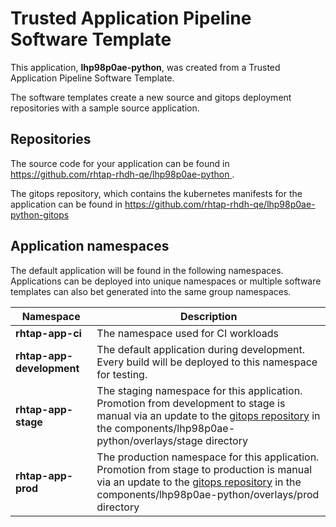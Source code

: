 # Trusted Application Pipeline Software Template

This application, **lhp98p0ae-python**, was created from a Trusted Application Pipeline Software Template.

The software templates create a new source and gitops deployment repositories with a sample source application. 

## Repositories

The source code for your application can be found in [https://github.com/rhtap-rhdh-qe/lhp98p0ae-python ](https://github.com/rhtap-rhdh-qe/lhp98p0ae-python ).
 
The gitops repository, which contains the kubernetes manifests for the application can be found in 
[https://github.com/rhtap-rhdh-qe/lhp98p0ae-python-gitops ](https://github.com/rhtap-rhdh-qe/lhp98p0ae-python-gitops ) 

## Application namespaces 

The default application will be found in the following namespaces. Applications can be deployed into unique namespaces or multiple software templates can also bet generated into the same group namespaces.  

|  Namespace   |  Description   |  
| -------- | -------- |
| **rhtap-app-ci** | The namespace used for CI workloads |
| **rhtap-app-development** | The default application during development. Every build will be deployed to this namespace for testing. |
| **rhtap-app-stage** | The staging namespace for this application. Promotion from development to stage is manual via an update to the [gitops repository](https://github.com/rhtap-rhdh-qe/lhp98p0ae-python-gitops ) in the components/lhp98p0ae-python/overlays/stage directory |
| **rhtap-app-prod** | The production namespace for this application. Promotion from stage to production is manual via an update to the [gitops repository](https://github.com/rhtap-rhdh-qe/lhp98p0ae-python-gitops ) in the components/lhp98p0ae-python/overlays/prod directory |